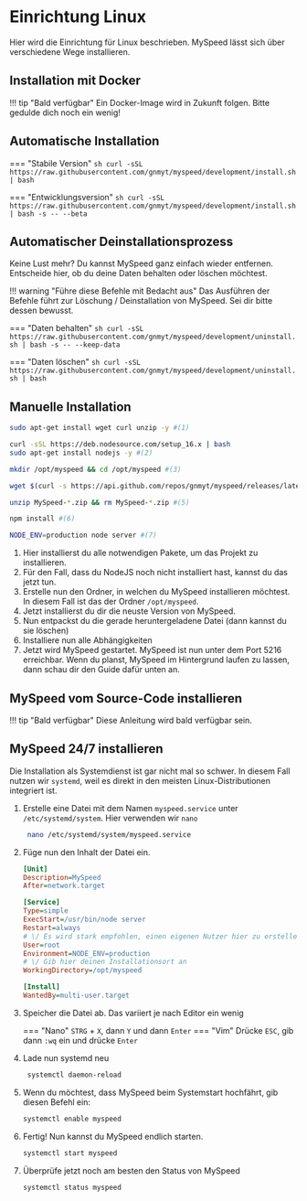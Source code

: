 # Einrichtung Linux
Hier wird die Einrichtung für Linux beschrieben. MySpeed lässt sich über verschiedene Wege installieren.

## Installation mit Docker
!!! tip "Bald verfügbar"
    Ein Docker-Image wird in Zukunft folgen. Bitte gedulde dich noch ein wenig!

## Automatische Installation

=== "Stabile Version"
    ```sh
    curl -sSL https://raw.githubusercontent.com/gnmyt/myspeed/development/install.sh | bash
    ```

=== "Entwicklungsversion"
    ```sh
    curl -sSL https://raw.githubusercontent.com/gnmyt/myspeed/development/install.sh | bash -s -- --beta
    ```

## Automatischer Deinstallationsprozess
Keine Lust mehr? Du kannst MySpeed ganz einfach wieder entfernen. Entscheide hier, ob du deine Daten behalten oder löschen möchtest.

!!! warning "Führe diese Befehle mit Bedacht aus"
    Das Ausführen der Befehle führt zur Löschung / Deinstallation von MySpeed. Sei dir bitte dessen bewusst.

=== "Daten behalten"
    ```sh
    curl -sSL https://raw.githubusercontent.com/gnmyt/myspeed/development/uninstall.sh | bash -s -- --keep-data
    ```

=== "Daten löschen"
    ```sh
    curl -sSL https://raw.githubusercontent.com/gnmyt/myspeed/development/uninstall.sh | bash
    ```

## Manuelle Installation
```sh
sudo apt-get install wget curl unzip -y #(1)

curl -sSL https://deb.nodesource.com/setup_16.x | bash
sudo apt-get install nodejs -y #(2)

mkdir /opt/myspeed && cd /opt/myspeed #(3)

wget $(curl -s https://api.github.com/repos/gnmyt/myspeed/releases/latest | grep browser_download_url | cut -d '"' -f 4) #(4)

unzip MySpeed-*.zip && rm MySpeed-*.zip #(5)

npm install #(6)

NODE_ENV=production node server #(7)
```

1. Hier installierst du alle notwendigen Pakete, um das Projekt zu installieren.
2. Für den Fall, dass du NodeJS noch nicht installiert hast, kannst du das jetzt tun.
3. Erstelle nun den Ordner, in welchen du MySpeed installieren möchtest. In diesem Fall ist das der Ordner `/opt/myspeed`.
4. Jetzt installierst du dir die neuste Version von MySpeed.
5. Nun entpackst du die gerade heruntergeladene Datei (dann kannst du sie löschen)
6. Installiere nun alle Abhängigkeiten
7. Jetzt wird MySpeed gestartet. MySpeed ist nun unter dem Port 5216 erreichbar. 
   Wenn du planst, MySpeed im Hintergrund laufen zu lassen, dann schau dir den Guide dafür unten an.

## MySpeed vom Source-Code installieren
!!! tip "Bald verfügbar"
    Diese Anleitung wird bald verfügbar sein.

## MySpeed 24/7 installieren
Die Installation als Systemdienst ist gar nicht mal so schwer. In diesem Fall nutzen wir `systemd`, weil es direkt in den meisten Linux-Distributionen integriert ist.

1. Erstelle eine Datei mit dem Namen `myspeed.service` unter `/etc/systemd/system`. Hier verwenden wir `nano`
   ```sh
    nano /etc/systemd/system/myspeed.service
   ```

2. Füge nun den Inhalt der Datei ein.
   ```ini linenums="1"
   [Unit]
   Description=MySpeed
   After=network.target

   [Service]
   Type=simple
   ExecStart=/usr/bin/node server
   Restart=always
   # \/ Es wird stark empfohlen, einen eigenen Nutzer hier zu erstellen
   User=root
   Environment=NODE_ENV=production
   # \/ Gib hier deinen Installationsort an
   WorkingDirectory=/opt/myspeed 

   [Install]
   WantedBy=multi-user.target
   ```

3. Speicher die Datei ab. Das variiert je nach Editor ein wenig

    === "Nano"
        `STRG` + `X`, dann `Y` und dann `Enter`
    === "Vim"
        Drücke `ESC`, gib dann `:wq` ein und drücke `Enter`

4. Lade nun systemd neu  
   ```sh 
    systemctl daemon-reload
   ```

5. Wenn du möchtest, dass MySpeed beim Systemstart hochfährt, gib diesen Befehl ein:  
   ```sh
   systemctl enable myspeed
   ```

6. Fertig! Nun kannst du MySpeed endlich starten.  
   ```sh
   systemctl start myspeed
   ```

7. Überprüfe jetzt noch am besten den Status von MySpeed  
   ```sh
   systemctl status myspeed
   ```

